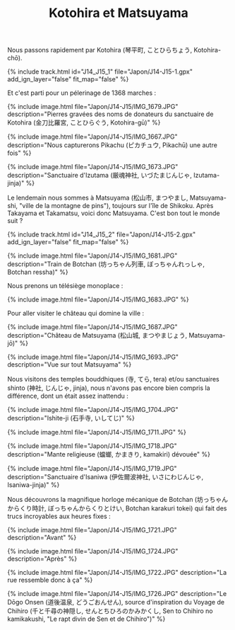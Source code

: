 ﻿---
title: "Kotohira et Matsuyama"
permalink: /Japon/J14-J15/
sidebar:
  nav: "japon"
enable_tracks: true
---

Nous passons rapidement par Kotohira (琴平町, ことひらちょう, Kotohira-chō).

{% include track.html id="J14_J15_1" file="Japon/J14-J15-1.gpx" add_ign_layer="false" fit_map="false" %}

Et c'est parti pour un pélerinage de 1368 marches :

{% include image.html file="Japon/J14-J15/IMG_1679.JPG" description="Pierres gravées des noms de donateurs du sanctuaire de Kotohira (金刀比羅宮, ことひらぐう, Kotohira-gū)" %}

{% include image.html file="Japon/J14-J15/IMG_1667.JPG" description="Nous capturerons Pikachu (ピカチュウ, Pikachū) une autre fois" %}

{% include image.html file="Japon/J14-J15/IMG_1673.JPG" description="Sanctuaire d'Izutama (厳魂神社, いづたまじんじゃ, Izutama-jinja)" %}

Le lendemain nous sommes à Matsuyama (松山市, まつやまし, Matsuyama-shi, "ville de la montagne de pins"), toujours sur l'île de Shikoku. Après Takayama et Takamatsu, voici donc Matsuyama. C'est bon tout le monde suit ?

{% include track.html id="J14_J15_2" file="Japon/J14-J15-2.gpx" add_ign_layer="false" fit_map="false" %}

{% include image.html file="Japon/J14-J15/IMG_1681.JPG" description="Train de Botchan (坊っちゃん列車, ぼっちゃんれっしゃ, Botchan ressha)" %}

Nous prenons un télésiège monoplace :

{% include image.html file="Japon/J14-J15/IMG_1683.JPG" %}

Pour aller visiter le château qui domine la ville :

{% include image.html file="Japon/J14-J15/IMG_1687.JPG" description="Château de Matsuyama (松山城,  まつやまじょう, Matsuyama-jō)" %}

{% include image.html file="Japon/J14-J15/IMG_1693.JPG" description="Vue sur tout Matsuyama" %}

Nous visitons des temples bouddhiques (寺, てら, tera) et/ou sanctuaires shinto (神社, じんじゃ, jinja), nous n'avons pas encore bien compris la différence, dont un était assez inattendu :

{% include image.html file="Japon/J14-J15/IMG_1704.JPG" description="Ishite-ji (石手寺, いしてじ)" %}

{% include image.html file="Japon/J14-J15/IMG_1711.JPG" %}

{% include image.html file="Japon/J14-J15/IMG_1718.JPG" description="Mante religieuse (蟷螂, かまきり, kamakiri) dévouée" %}

{% include image.html file="Japon/J14-J15/IMG_1719.JPG" description="Sanctuaire d'Isaniwa (伊佐爾波神社, いさにわじんじゃ, Isaniwa-jinja)" %}

Nous découvrons la magnifique horloge mécanique de Botchan (坊っちゃんからくり時計, ぼっちゃんからくりとけい, Botchan karakuri tokei) qui fait des trucs incroyables aux heures fixes :

{% include image.html file="Japon/J14-J15/IMG_1721.JPG" description="Avant" %}

{% include image.html file="Japon/J14-J15/IMG_1724.JPG" description="Après" %}

{% include image.html file="Japon/J14-J15/IMG_1722.JPG" description="La rue ressemble donc à ça" %}

{% include image.html file="Japon/J14-J15/IMG_1726.JPG" description="Le Dōgo Onsen (道後温泉, どうごおんせん), source d'inspiration du Voyage de Chihiro (千と千尋の神隠し, せんとちひろのかみかくし, Sen to Chihiro no kamikakushi, &quot;Le rapt divin de Sen et de Chihiro&quot;)" %}

